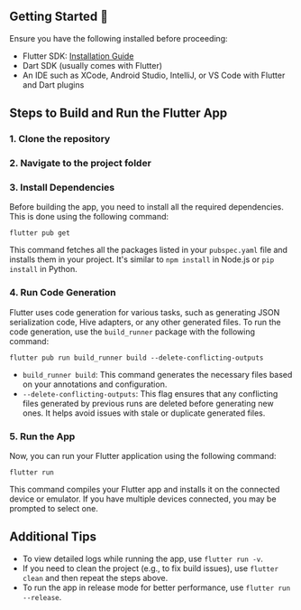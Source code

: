 ## Getting Started 🏁

Ensure you have the following installed before proceeding:
- Flutter SDK: [Installation Guide](https://flutter.dev/docs/get-started/install)
- Dart SDK (usually comes with Flutter)
- An IDE such as XCode, Android Studio, IntelliJ, or VS Code with Flutter and Dart plugins

## Steps to Build and Run the Flutter App

### 1. Clone the repository
### 2. Navigate to the project folder
### 3. Install Dependencies
Before building the app, you need to install all the required dependencies. This is done using the following command:

    flutter pub get



This command fetches all the packages listed in your `pubspec.yaml` file and installs them in your project. It's similar to `npm install` in Node.js or `pip install` in Python.

### 4. Run Code Generation
Flutter uses code generation for various tasks, such as generating JSON serialization code, Hive adapters, or any other generated files. To run the code generation, use the `build_runner` package with the following command:

    
    flutter pub run build_runner build --delete-conflicting-outputs
    

- `build_runner build`: This command generates the necessary files based on your annotations and configuration.
- `--delete-conflicting-outputs`: This flag ensures that any conflicting files generated by previous runs are deleted before generating new ones. It helps avoid issues with stale or duplicate generated files.

### 5. Run the App
Now, you can run your Flutter application using the following command:

    
    flutter run
    

This command compiles your Flutter app and installs it on the connected device or emulator. If you have multiple devices connected, you may be prompted to select one.

## Additional Tips
- To view detailed logs while running the app, use `flutter run -v`.
- If you need to clean the project (e.g., to fix build issues), use `flutter clean` and then repeat the steps above.
- To run the app in release mode for better performance, use `flutter run --release`.

